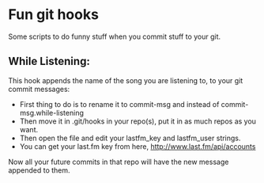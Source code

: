 Fun git hooks
=============

Some scripts to do funny stuff when you commit stuff to your git. 

While Listening:
----------------

This hook appends the name of the song you are listening to, to your git commit messages:

- First thing to do is to rename it to commit-msg and instead of commit-msg.while-listening
- Then move it in .git/hooks in your repo(s), put it in as much repos as you want.
- Then open the file and edit your lastfm_key and lastfm_user strings.
- You can get your last.fm key from here, http://www.last.fm/api/accounts

Now all your future commits in that repo will have the new message appended to them.

